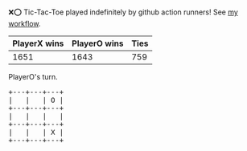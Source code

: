:x::o: Tic-Tac-Toe played indefinitely by github action runners! See [my workflow](.github/workflows/play.yaml).

|PlayerX wins|PlayerO wins|Ties|
|-|-|-|
|1651|1643|759|

PlayerO's turn.

<pre>
+---+---+---+
|   |   | O |
+---+---+---+
|   |   |   |
+---+---+---+
|   |   | X |
+---+---+---+
</pre>